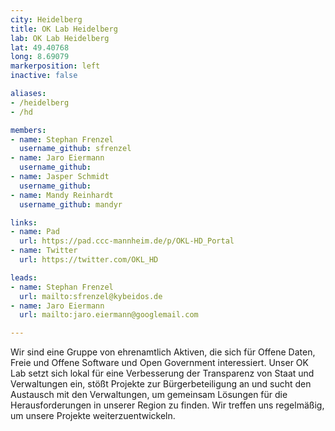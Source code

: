 ```yaml
---
city: Heidelberg
title: OK Lab Heidelberg
lab: OK Lab Heidelberg
lat: 49.40768
long: 8.69079
markerposition: left
inactive: false

aliases:
- /heidelberg
- /hd

members:
- name: Stephan Frenzel
  username_github: sfrenzel
- name: Jaro Eiermann
  username_github:
- name: Jasper Schmidt
  username_github:
- name: Mandy Reinhardt
  username_github: mandyr

links:
- name: Pad
  url: https://pad.ccc-mannheim.de/p/OKL-HD_Portal
- name: Twitter
  url: https://twitter.com/OKL_HD

leads:
- name: Stephan Frenzel
  url: mailto:sfrenzel@kybeidos.de
- name: Jaro Eiermann
  url: mailto:jaro.eiermann@googlemail.com

---
```


Wir sind eine Gruppe von ehrenamtlich Aktiven, die sich für Offene Daten, Freie und Offene Software und Open Government interessiert. Unser OK Lab setzt sich lokal für eine Verbesserung der Transparenz von Staat und Verwaltungen ein, stößt Projekte zur Bürgerbeteiligung an und sucht den Austausch mit den Verwaltungen, um gemeinsam Lösungen für die Herausforderungen in unserer Region zu finden. Wir treffen uns regelmäßig, um unsere Projekte weiterzuentwickeln.
